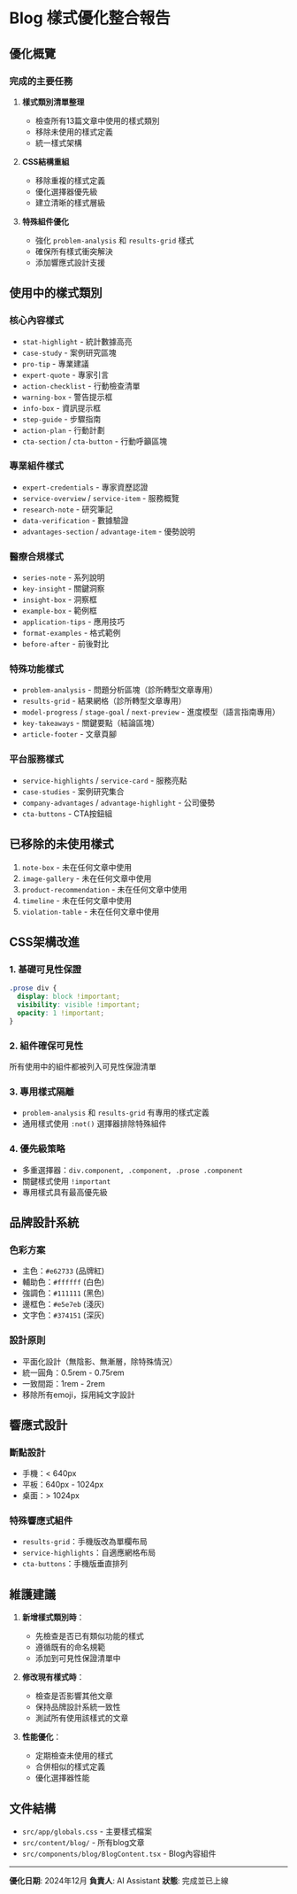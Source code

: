# Blog 樣式優化整合報告

## 優化概覽

### 完成的主要任務

1. **樣式類別清單整理**
   - 檢查所有13篇文章中使用的樣式類別
   - 移除未使用的樣式定義
   - 統一樣式架構

2. **CSS結構重組**
   - 移除重複的樣式定義
   - 優化選擇器優先級
   - 建立清晰的樣式層級

3. **特殊組件優化**
   - 強化 `problem-analysis` 和 `results-grid` 樣式
   - 確保所有樣式衝突解決
   - 添加響應式設計支援

## 使用中的樣式類別

### 核心內容樣式
- `stat-highlight` - 統計數據高亮
- `case-study` - 案例研究區塊
- `pro-tip` - 專業建議
- `expert-quote` - 專家引言
- `action-checklist` - 行動檢查清單
- `warning-box` - 警告提示框
- `info-box` - 資訊提示框
- `step-guide` - 步驟指南
- `action-plan` - 行動計劃
- `cta-section` / `cta-button` - 行動呼籲區塊

### 專業組件樣式
- `expert-credentials` - 專家資歷認證
- `service-overview` / `service-item` - 服務概覽
- `research-note` - 研究筆記
- `data-verification` - 數據驗證
- `advantages-section` / `advantage-item` - 優勢說明

### 醫療合規樣式
- `series-note` - 系列說明
- `key-insight` - 關鍵洞察
- `insight-box` - 洞察框
- `example-box` - 範例框
- `application-tips` - 應用技巧
- `format-examples` - 格式範例
- `before-after` - 前後對比

### 特殊功能樣式
- `problem-analysis` - 問題分析區塊（診所轉型文章專用）
- `results-grid` - 結果網格（診所轉型文章專用）
- `model-progress` / `stage-goal` / `next-preview` - 進度模型（語言指南專用）
- `key-takeaways` - 關鍵要點（結論區塊）
- `article-footer` - 文章頁腳

### 平台服務樣式
- `service-highlights` / `service-card` - 服務亮點
- `case-studies` - 案例研究集合
- `company-advantages` / `advantage-highlight` - 公司優勢
- `cta-buttons` - CTA按鈕組

## 已移除的未使用樣式

1. `note-box` - 未在任何文章中使用
2. `image-gallery` - 未在任何文章中使用
3. `product-recommendation` - 未在任何文章中使用
4. `timeline` - 未在任何文章中使用
5. `violation-table` - 未在任何文章中使用

## CSS架構改進

### 1. 基礎可見性保證
```css
.prose div {
  display: block !important;
  visibility: visible !important;
  opacity: 1 !important;
}
```

### 2. 組件確保可見性
所有使用中的組件都被列入可見性保證清單

### 3. 專用樣式隔離
- `problem-analysis` 和 `results-grid` 有專用的樣式定義
- 通用樣式使用 `:not()` 選擇器排除特殊組件

### 4. 優先級策略
- 多重選擇器：`div.component, .component, .prose .component`
- 關鍵樣式使用 `!important`
- 專用樣式具有最高優先級

## 品牌設計系統

### 色彩方案
- 主色：`#e62733` (品牌紅)
- 輔助色：`#ffffff` (白色)
- 強調色：`#111111` (黑色)
- 邊框色：`#e5e7eb` (淺灰)
- 文字色：`#374151` (深灰)

### 設計原則
- 平面化設計（無陰影、無漸層，除特殊情況）
- 統一圓角：0.5rem - 0.75rem
- 一致間距：1rem - 2rem
- 移除所有emoji，採用純文字設計

## 響應式設計

### 斷點設計
- 手機：< 640px
- 平板：640px - 1024px
- 桌面：> 1024px

### 特殊響應式組件
- `results-grid`：手機版改為單欄布局
- `service-highlights`：自適應網格布局
- `cta-buttons`：手機版垂直排列

## 維護建議

1. **新增樣式類別時**：
   - 先檢查是否已有類似功能的樣式
   - 遵循既有的命名規範
   - 添加到可見性保證清單中

2. **修改現有樣式時**：
   - 檢查是否影響其他文章
   - 保持品牌設計系統一致性
   - 測試所有使用該樣式的文章

3. **性能優化**：
   - 定期檢查未使用的樣式
   - 合併相似的樣式定義
   - 優化選擇器性能

## 文件結構

- `src/app/globals.css` - 主要樣式檔案
- `src/content/blog/` - 所有blog文章
- `src/components/blog/BlogContent.tsx` - Blog內容組件

---

**優化日期**: 2024年12月
**負責人**: AI Assistant
**狀態**: 完成並已上線 